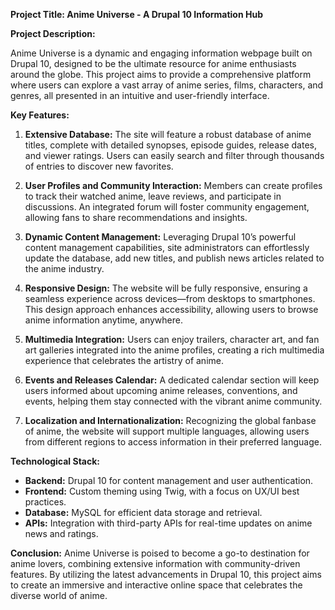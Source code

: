 **Project Title: Anime Universe - A Drupal 10 Information Hub**

**Project Description:**

Anime Universe is a dynamic and engaging information webpage built on Drupal 10, designed to be the ultimate resource for anime enthusiasts around the globe. This project aims to provide a comprehensive platform where users can explore a vast array of anime series, films, characters, and genres, all presented in an intuitive and user-friendly interface.

**Key Features:**

1. **Extensive Database:** The site will feature a robust database of anime titles, complete with detailed synopses, episode guides, release dates, and viewer ratings. Users can easily search and filter through thousands of entries to discover new favorites.

2. **User Profiles and Community Interaction:** Members can create profiles to track their watched anime, leave reviews, and participate in discussions. An integrated forum will foster community engagement, allowing fans to share recommendations and insights.

3. **Dynamic Content Management:** Leveraging Drupal 10’s powerful content management capabilities, site administrators can effortlessly update the database, add new titles, and publish news articles related to the anime industry.

4. **Responsive Design:** The website will be fully responsive, ensuring a seamless experience across devices—from desktops to smartphones. This design approach enhances accessibility, allowing users to browse anime information anytime, anywhere.

5. **Multimedia Integration:** Users can enjoy trailers, character art, and fan art galleries integrated into the anime profiles, creating a rich multimedia experience that celebrates the artistry of anime.

6. **Events and Releases Calendar:** A dedicated calendar section will keep users informed about upcoming anime releases, conventions, and events, helping them stay connected with the vibrant anime community.

7. **Localization and Internationalization:** Recognizing the global fanbase of anime, the website will support multiple languages, allowing users from different regions to access information in their preferred language.

**Technological Stack:**
- **Backend:** Drupal 10 for content management and user authentication.
- **Frontend:** Custom theming using Twig, with a focus on UX/UI best practices.
- **Database:** MySQL for efficient data storage and retrieval.
- **APIs:** Integration with third-party APIs for real-time updates on anime news and ratings.

**Conclusion:**
Anime Universe is poised to become a go-to destination for anime lovers, combining extensive information with community-driven features. By utilizing the latest advancements in Drupal 10, this project aims to create an immersive and interactive online space that celebrates the diverse world of anime.
